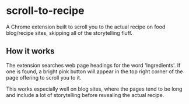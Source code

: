 # scroll-to-recipe
A Chrome extension built to scroll you to the actual recipe on food blog/recipe sites, skipping all of the storytelling fluff.

## How it works
The extension searches web page headings for the word 'Ingredients'. If one is found, a bright pink button will appear in the top right corner of the page offering to scroll you to it. 

This works especially well on blog sites, where the pages tend to be long and include a lot of storytelling before revealing the actual recipe.
